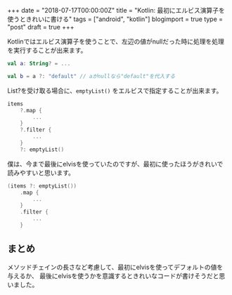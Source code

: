 +++
date = "2018-07-17T00:00:00Z"
title = "Kotlin: 最初にエルビス演算子を使うときれいに書ける"
tags = ["android", "kotlin"]
blogimport = true
type = "post"
draft = true
+++

Kotlinではエルビス演算子を使うことで、左辺の値がnullだった時に処理を処理を実行することが出来ます。

```kotlin
val a: String? = ...

val b = a ?: "default" // aがnullなら"default"を代入する
```

List?を受け取る場合に、`emptyList()` をエルビスで指定することが出来ます。

```kotlin
items
    ?.map {
        ...
    }
    ?.filter {
        ...
    }
    ?: emptyList()
```

僕は、今まで最後にelvisを使っていたのですが、最初に使ったほうがきれいで読みやすいと思います。

```kotlin
(items ?: emptyList())
    .map {
        ...
    }
    .filter {
        ...
    }
```

## まとめ

メソッドチェインの長さなど考慮して、最初にelvisを使ってデフォルトの値を与えるか、
最後にelvisを使うかを意識するときれいなコードが書けそうだと思いました。
